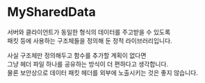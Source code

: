 # MySharedData

서버와 클라이언트가 동일한 형식의 데이터를 주고받을 수 있도록  
패킷 등에 사용하는 구조체들을 정의해 둔 정적 라이브러리입니다.  

사실 구조체만 정의해두고 함수를 추가할 계획이 없다면  
그냥 헤더 파일 하나를 공유하는 방식이 더 편하다고 생각합니다.  
물론 보안상으로 데이터 패킷 헤더를 외부에 노출시키는 것은 좋지 않습니다.  
